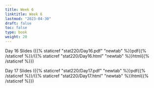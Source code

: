 ```yaml
---
title: Week 6 
linktitle: Week 6
lastmod: "2023-04-30"
draft: false  
toc: false  
type: book  
weight: 20
---
```



Day 16 Slides ({{% staticref "stat220/Day16.pdf" "newtab" %}}pdf{{% /staticref %}}/{{% staticref "stat220/Day16.html" "newtab" %}}html{{% /staticref %}})

Day 17 Slides ({{% staticref "stat220/Day17.pdf" "newtab" %}}pdf{{% /staticref %}}/{{% staticref "stat220/Day17.html" "newtab" %}}html{{% /staticref %}})




